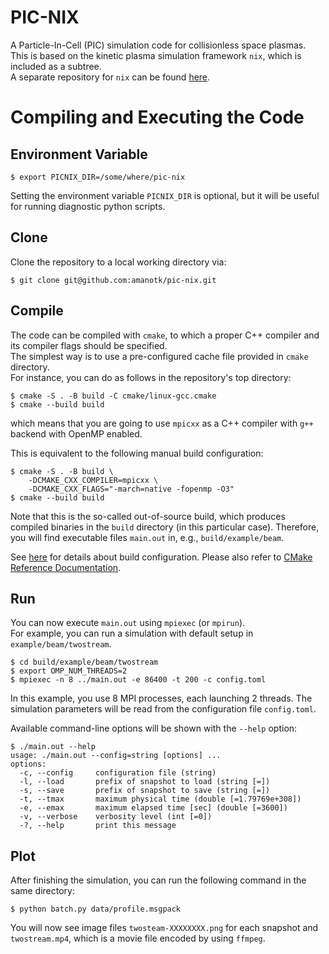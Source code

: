 # PIC-NIX
A Particle-In-Cell (PIC) simulation code for collisionless space plasmas.  
This is based on the kinetic plasma simulation framework `nix`, which is included as a subtree.  
A separate repository for `nix` can be found [here](https://github.com/amanotk/nix).

# Compiling and Executing the Code

## Environment Variable
```
$ export PICNIX_DIR=/some/where/pic-nix
```
Setting the environment variable `PICNIX_DIR` is optional, but it will be useful for running diagnostic python scripts.

## Clone
Clone the repository to a local working directory via:
```
$ git clone git@github.com:amanotk/pic-nix.git
```

## Compile
The code can be compiled with `cmake`, to which a proper C++ compiler and its compiler flags should be specified.  
The simplest way is to use a pre-configured cache file provided in `cmake` directory.  
For instance, you can do as follows in the repository's top directory:
```
$ cmake -S . -B build -C cmake/linux-gcc.cmake
$ cmake --build build
```
which means that you are going to use `mpicxx` as a C++ compiler with `g++` backend with OpenMP enabled.

This is equivalent to the following manual build configuration:
```
$ cmake -S . -B build \
	-DCMAKE_CXX_COMPILER=mpicxx \
	-DCMAKE_CXX_FLAGS="-march=native -fopenmp -O3"
$ cmake --build build
```

Note that this is the so-called out-of-source build, which produces compiled binaries in the `build` directory (in this particular case).
Therefore, you will find executable files `main.out` in, e.g., `build/example/beam`.

See [here](https://github.com/amanotk/pic-nix/wiki/BuildingCode) for details about build configuration.
Please also refer to [CMake Reference Documentation](https://cmake.org/cmake/help/latest/).

## Run
You can now execute `main.out` using `mpiexec` (or `mpirun`).  
For example, you can run a simulation with default setup in `example/beam/twostream`.
```
$ cd build/example/beam/twostream
$ export OMP_NUM_THREADS=2
$ mpiexec -n 8 ../main.out -e 86400 -t 200 -c config.toml
```
In this example, you use 8 MPI processes, each launching 2 threads.
The simulation parameters will be read from the configuration file `config.toml`.

Available command-line options will be shown with the `--help` option:
```
$ ./main.out --help
usage: ./main.out --config=string [options] ...
options:
  -c, --config     configuration file (string)
  -l, --load       prefix of snapshot to load (string [=])
  -s, --save       prefix of snapshot to save (string [=])
  -t, --tmax       maximum physical time (double [=1.79769e+308])
  -e, --emax       maximum elapsed time [sec] (double [=3600])
  -v, --verbose    verbosity level (int [=0])
  -?, --help       print this message
```
  
## Plot
After finishing the simulation, you can run the following command in the same directory:
```
$ python batch.py data/profile.msgpack
```
You will now see image files `twosteam-XXXXXXXX.png` for each snapshot and `twostream.mp4`, which is a movie file encoded by using `ffmpeg`.
